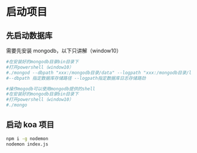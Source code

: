 # 启动项目

## 先启动数据库

需要先安装 mongodb，以下只讲解（window10）

```bash
#在安装好的mongodb目录bin目录下
#打开powershell（window10）
#./mongod --dbpath "xxx:/mongodb目录/data" --logpath "xxx:/mongodb目录/log" （启动mogodb）
#--dbpath 指定数据库存储路径 --logpath指定数据库日志存储路劲

#操作mogodb可以使用mongodb提供的shell
#在安装好的mongodb目录bin目录下
#打开powershell（window10）
#./mongo
```

## 启动 koa 项目

```bash
npm i -g nodemon
nodemon index.js
```
